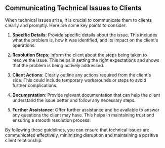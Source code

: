 ## Communicating Technical Issues to Clients

When technical issues arise, it is crucial to communicate them to clients clearly and promptly. Here are some key points to consider:

1. **Specific Details**: Provide specific details about the issue. This includes what the problem is, how it was identified, and its impact on the client's operations.

2. **Resolution Steps**: Inform the client about the steps being taken to resolve the issue. This helps in setting the right expectations and shows that the problem is being actively addressed.

3. **Client Actions**: Clearly outline any actions required from the client's side. This could include temporary workarounds or steps to avoid further complications.

4. **Documentation**: Provide relevant documentation that can help the client understand the issue better and follow any necessary steps.

5. **Further Assistance**: Offer further assistance and be available to answer any questions the client may have. This helps in maintaining trust and ensuring a smooth resolution process.

By following these guidelines, you can ensure that technical issues are communicated effectively, minimizing disruption and maintaining a positive client relationship.